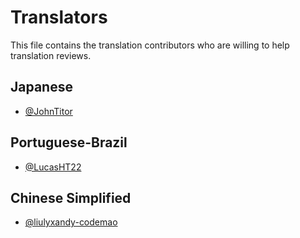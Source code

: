 # Translators

This file contains the translation contributors who are willing to help translation reviews.

## Japanese

- [@JohnTitor](https://github.com/JohnTitor)

## Portuguese-Brazil

- [@LucasHT22](https://github.com/LucasHT22)

## Chinese Simplified

- [@liulyxandy-codemao](https://github.com/liulyxandy-codemao)
